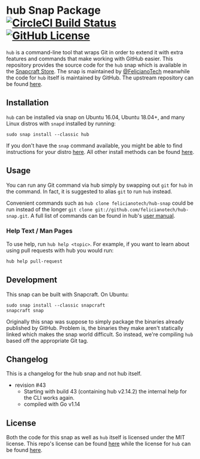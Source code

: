 # hub Snap Package [![CircleCI Build Status](https://circleci.com/gh/felicianotech/hub-snap.svg?style=shield)](https://circleci.com/gh/felicianotech/hub-snap) [![GitHub License](https://img.shields.io/badge/license-MIT-blue.svg)](https://raw.githubusercontent.com/felicianotech/hub-snap/master/LICENSE)

`hub` is a command-line tool that wraps Git in order to extend it with extra features and commands that make working with GitHub easier.
This repository provides the source code for the `hub` snap which is available in the [Snapcraft Store](https://snapcraft.io/hub).
The snap is maintained by [@FelicianoTech](https://twitter.com/FelicianoTech) meanwhile the code for `hub` itself is maintained by GitHub.
The upstream repository can be found [here](https://github.com/github/hub).


## Installation

`hub` can be installed via snap on Ubuntu 16.04, Ubuntu 18.04+, and many Linux distros with `snapd` installed  by running:

```
sudo snap install --classic hub
```

If you don't have the `snap` command available, you might be able to find instructions for your distro [here](https://docs.snapcraft.io/core/install).
All other install methods can be found [here](https://github.com/github/hub#installation).


## Usage

You can run any Git command via hub simply by swapping out `git` for `hub` in the command.
In fact, it is suggested to alias `git` to run `hub` instead.

Convenient commands such as `hub clone felicianotech/hub-snap` could be run instead of the longer `git clone git://github.com/felicianotech/hub-snap.git`.
A full list of commands can be found in hub's [user manual](https://hub.github.com/hub.1.html).

### Help Text / Man Pages

To use help, run `hub help <topic>`.
For example, if you want to learn about using pull requests with hub you would run:

```bash
hub help pull-request
```


## Development

This snap can be built with Snapcraft.
On Ubuntu:


```
sudo snap install --classic snapcraft
snapcraft snap
```

Originally this snap was suppose to simply package the binaries already published by GitHub.
Problem is, the binaries they make aren't statically linked which makes the snap world difficult.
So instead, we're compiling `hub` based off the appropriate Git tag.


## Changelog

This is a changelog for the hub snap and not hub itself.

- revision #43
  - Starting with build 43 (containing hub v2.14.2) the internal help for the CLI works again.
  - compiled with Go v1.14


## License

Both the code for this snap as well as `hub` itself is licensed under the MIT license.
This repo's license can be found [here](./LICENSE) while the license for `hub` can be found [here](https://github.com/github/hub/blob/master/LICENSE).
